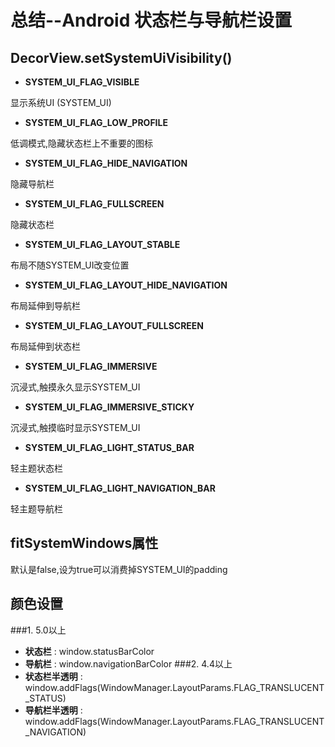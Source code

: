 # 总结--Android 状态栏与导航栏设置

## DecorView.setSystemUiVisibility()
- **SYSTEM_UI_FLAG_VISIBLE**

显示系统UI (SYSTEM_UI)
- **SYSTEM_UI_FLAG_LOW_PROFILE**

低调模式,隐藏状态栏上不重要的图标
- **SYSTEM_UI_FLAG_HIDE_NAVIGATION**

隐藏导航栏
- **SYSTEM_UI_FLAG_FULLSCREEN**

隐藏状态栏
- **SYSTEM_UI_FLAG_LAYOUT_STABLE**

布局不随SYSTEM_UI改变位置
- **SYSTEM_UI_FLAG_LAYOUT_HIDE_NAVIGATION**

布局延伸到导航栏
- **SYSTEM_UI_FLAG_LAYOUT_FULLSCREEN**

布局延伸到状态栏
- **SYSTEM_UI_FLAG_IMMERSIVE**

沉浸式,触摸永久显示SYSTEM_UI
- **SYSTEM_UI_FLAG_IMMERSIVE_STICKY**

沉浸式,触摸临时显示SYSTEM_UI
- **SYSTEM_UI_FLAG_LIGHT_STATUS_BAR**

轻主题状态栏
- **SYSTEM_UI_FLAG_LIGHT_NAVIGATION_BAR**

轻主题导航栏

## fitSystemWindows属性
默认是false,设为true可以消费掉SYSTEM_UI的padding

## 颜色设置
###1. 5.0以上
- **状态栏** : window.statusBarColor
- **导航栏** : window.navigationBarColor
###2. 4.4以上
- **状态栏半透明** : window.addFlags(WindowManager.LayoutParams.FLAG_TRANSLUCENT_STATUS)
- **导航栏半透明** : window.addFlags(WindowManager.LayoutParams.FLAG_TRANSLUCENT_NAVIGATION)